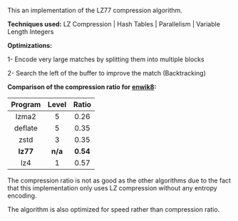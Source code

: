 This an implementation of the LZ77 compression algorithm.

**Techniques used:** LZ Compression | Hash Tables | Parallelism | Variable Length Integers

**Optimizations:**

1- Encode very large matches by splitting them into multiple blocks

2- Search the left of the buffer to improve the match (Backtracking)

**Comparison of the compression ratio for [enwik8](https://www.mattmahoney.net/dc/text.html):**

| Program | Level | Ratio |
|:-:|:-:|:-:|
| lzma2 | 5 | 0.26 |
| deflate | 5 | 0.35 |
| zstd | 3 | 0.35 |
| **lz77** | **n/a** | **0.54** |
| lz4 | 1 | 0.57 |

The compression ratio is not as good as the other algorithms due to the fact that this implementation only uses LZ compression without any entropy encoding.

The algorithm is also optimized for speed rather than compression ratio.
